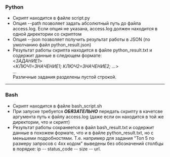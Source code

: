 ### Python
 * Скрипт находится в файле script.py
 * Опция --path позволяет задать абсолютный путь до файла access.log. Если опция не указана, access.log должен находится в одной директории со скриптом
 * Опция --json позволяет получить результат работы в JSON (по умолчанию файл python_result.json)
 * Результат работы скрипта находится в файле python_result.txt и содержит данные в следющем формате:  
<*ЗАДАНИЕ1*>  
<*КЛЮЧ1=ЗНАЧЕНИЕ1; КЛЮЧ2=ЗНАЧЕНИЕ2; ...*>  
*...*  
Различные задания разделены пустой строкой.  

---


### Bash
 * Скрипт находится в файле bash_script.sh
 * При запуске требуется ***ОБЯЗАТЕЛЬНО*** передать скрипту в качетсве аргумента путь к файлу access.log (даже если он находится в той же директории, что и скрипт)
 * Результат работы сохраняется в файл bash_result.txt и содержит данные в похожем формате, что и в файле python_result.txt, но с меньшеми подробностями.  Т.е. например для задания "Топ 5 по размеру запросов с 4xx кодом" выведены без обозначений столбцы в порядке: ip -- status_code -- size -- url.  
